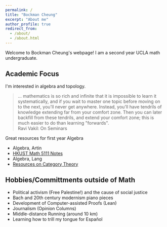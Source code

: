 ```yaml
---
permalink: /
title: "Bockman Cheung"
excerpt: "About me"
author_profile: true
redirect_from: 
  - /about/
  - /about.html
---
```


Welcome to Bockman Cheung's webpage! I am a second year UCLA math undergraduate. 

Academic Focus
------
I'm interested in algebra and topology. <br>

> ... mathematics is so rich and infinite that it is impossible to learn it systematically, and if you wait to master one topic before moving on to the next, you'll never get anywhere. Instead, you'll have tendrils of knowledge extending far from your comfort zone. Then you can later backfill from these tendrils, and extend your comfort zone; this is much easier to do than learning "forwards". <br>
Ravi Vakil: On Seminars

Great resources for first year Algebra <br>
* Algebra, Artin <br>
* <a href="https://canvas.ust.hk/courses/50980"> HKUST Math 5111 Notes </a> <br>
* Algebra, Lang <br>
* <a href="https://mathoverflow.net/a/70891/517395"> Resources on Category Theory </a>

Hobbies/Committments outside of Math
------
* Political activism (Free Palestine!) and the cause of social justice
* Bach and 20th century modernism piano pieces
* Development of Computer-assisted Proofs (Lean)
* Journalism (Opinion Columns)
* Middle-distance Running (around 10 km)
* Learning how to trill my tongue for Español
